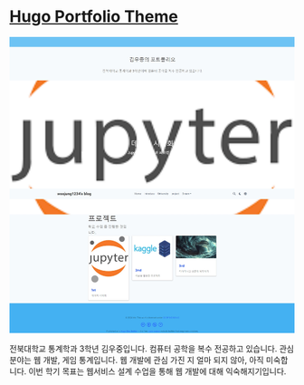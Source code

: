 # [Hugo Portfolio Theme](https://github.com/wowchemy/starter-hugo-portfolio-theme)

[![Screenshot](preview.png)](https://hugoblox.com/hugo-themes/)

전북대학교 통계학과 3학년 김우중입니다.
컴퓨터 공학을 복수 전공하고 있습니다.
관심 분야는 웹 개발, 게임 통계입니다.
웹 개발에 관심 가진 지 얼마 되지 않아, 아직 미숙합니다. 이번 학기 목표는 웹서비스 설계 수업을 통해 웹 개발에 대해 익숙해지기입니다.

